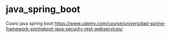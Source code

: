 # java_spring_boot
Cusro java spring boot https://www.udemy.com/course/universidad-spring-framework-springboot-java-security-rest-webservices/
